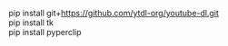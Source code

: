 <!-- This installs youtube-dl library from their latest master branch  youtube-dl  Version 2021.12.17-->  
pip install git+https://github.com/ytdl-org/youtube-dl.git  
pip install tk  <!--0.1.0-->  
pip install pyperclip  <!--1.8.2-->  
